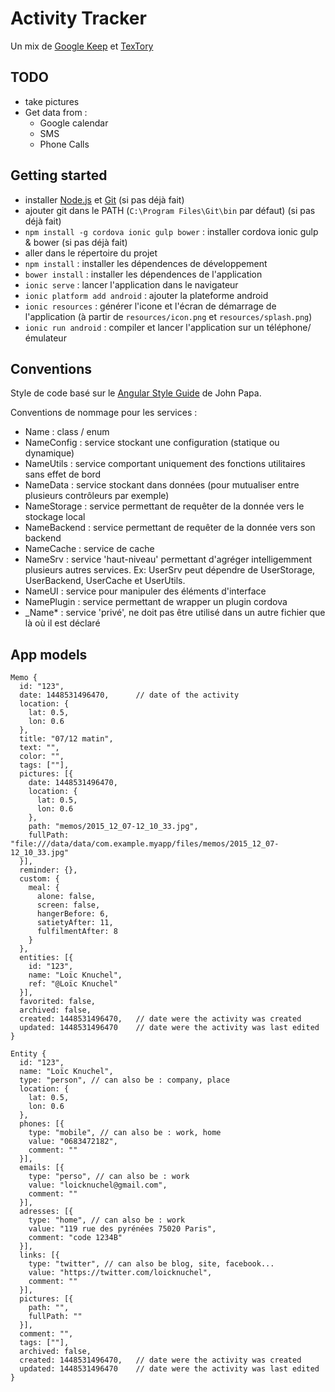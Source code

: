 # Activity Tracker

Un mix de [Google Keep](https://play.google.com/store/apps/details?id=com.google.android.keep) et [TexTory](https://play.google.com/store/apps/details?id=io.android.textory)

## TODO

- take pictures
- Get data from :
  - Google calendar
  - SMS
  - Phone Calls

## Getting started

- installer [Node.js](https://nodejs.org/) et [Git](https://git-scm.com/) (si pas déjà fait)
- ajouter git dans le PATH (`C:\Program Files\Git\bin` par défaut) (si pas déjà fait)
- `npm install -g cordova ionic gulp bower` : installer cordova ionic gulp & bower (si pas déjà fait)
- aller dans le répertoire du projet
- `npm install` : installer les dépendences de développement
- `bower install` : installer les dépendences de l'application
- `ionic serve` : lancer l'application dans le navigateur
- `ionic platform add android` : ajouter la plateforme android
- `ionic resources` : générer l'icone et l'écran de démarrage de l'application (à partir de `resources/icon.png` et `resources/splash.png`)
- `ionic run android` : compiler et lancer l'application sur un téléphone/émulateur

## Conventions

Style de code basé sur le [Angular Style Guide](https://github.com/johnpapa/angular-styleguide) de John Papa.

Conventions de nommage pour les services :

- Name          : class / enum
- NameConfig    : service stockant une configuration (statique ou dynamique)
- NameUtils     : service comportant uniquement des fonctions utilitaires sans effet de bord
- NameData      : service stockant dans données (pour mutualiser entre plusieurs contrôleurs par exemple)
- NameStorage   : service permettant de requêter de la donnée vers le stockage local
- NameBackend   : service permettant de requêter de la donnée vers son backend
- NameCache     : service de cache
- NameSrv       : service 'haut-niveau' permettant d'agréger intelligemment plusieurs autres services. Ex: UserSrv peut dépendre de UserStorage, UserBackend, UserCache et UserUtils.
- NameUI        : service pour manipuler des éléments d'interface
- NamePlugin    : service permettant de wrapper un plugin cordova
- _Name*        : service 'privé', ne doit pas être utilisé dans un autre fichier que là où il est déclaré

## App models

```
Memo {
  id: "123",
  date: 1448531496470,      // date of the activity
  location: {
    lat: 0.5,
    lon: 0.6
  },
  title: "07/12 matin",
  text: "",
  color: "",
  tags: [""],
  pictures: [{
    date: 1448531496470,
    location: {
      lat: 0.5,
      lon: 0.6
    },
    path: "memos/2015_12_07-12_10_33.jpg",
    fullPath: "file:///data/data/com.example.myapp/files/memos/2015_12_07-12_10_33.jpg"
  }],
  reminder: {},
  custom: {
    meal: {
      alone: false,
      screen: false,
      hangerBefore: 6,
      satietyAfter: 11,
      fulfilmentAfter: 8
    }
  },
  entities: [{
    id: "123",
    name: "Loïc Knuchel",
    ref: "@Loïc Knuchel"
  }],
  favorited: false,
  archived: false,
  created: 1448531496470,   // date were the activity was created
  updated: 1448531496470    // date were the activity was last edited
}
```

```
Entity {
  id: "123",
  name: "Loïc Knuchel",
  type: "person", // can also be : company, place
  location: {
    lat: 0.5,
    lon: 0.6
  },
  phones: [{
    type: "mobile", // can also be : work, home
    value: "0683472182",
    comment: ""
  }],
  emails: [{
    type: "perso", // can also be : work
    value: "loicknuchel@gmail.com",
    comment: ""
  }],
  adresses: [{
    type: "home", // can also be : work
    value: "119 rue des pyrénées 75020 Paris",
    comment: "code 1234B"
  }],
  links: [{
    type: "twitter", // can also be blog, site, facebook...
    value: "https://twitter.com/loicknuchel",
    comment: ""
  }],
  pictures: [{
    path: "",
    fullPath: ""
  }],
  comment: "",
  tags: [""],
  archived: false,
  created: 1448531496470,   // date were the activity was created
  updated: 1448531496470    // date were the activity was last edited
}
```
